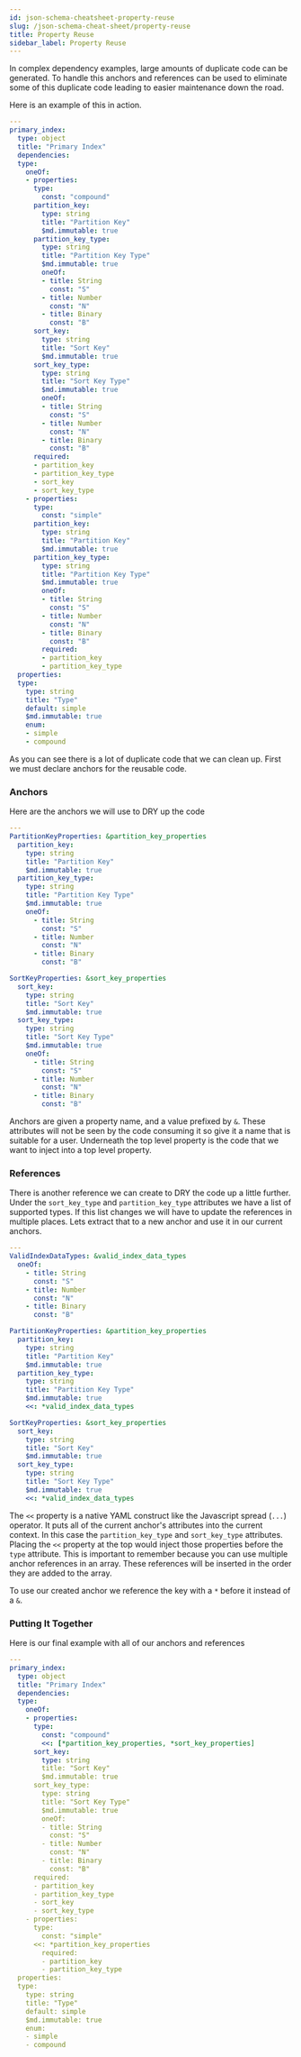 ```yaml
---
id: json-schema-cheatsheet-property-reuse
slug: /json-schema-cheat-sheet/property-reuse
title: Property Reuse
sidebar_label: Property Reuse
---
```


In complex dependency examples, large amounts of duplicate code can be generated. To handle this anchors and references can be used to eliminate some of this duplicate code leading to easier maintenance down the road.

Here is an example of this in action.

```yaml
---
primary_index:
  type: object
  title: "Primary Index"
  dependencies:
  type:
    oneOf:
    - properties:
      type:
        const: "compound"
      partition_key:
        type: string
        title: "Partition Key"
        $md.immutable: true
      partition_key_type:
        type: string
        title: "Partition Key Type"
        $md.immutable: true
        oneOf:
        - title: String
          const: "S"
        - title: Number
          const: "N"
        - title: Binary
          const: "B"
      sort_key:
        type: string
        title: "Sort Key"
        $md.immutable: true
      sort_key_type:
        type: string
        title: "Sort Key Type"
        $md.immutable: true
        oneOf:
        - title: String
          const: "S"
        - title: Number
          const: "N"
        - title: Binary
          const: "B"
      required:
      - partition_key
      - partition_key_type
      - sort_key
      - sort_key_type
    - properties:
      type:
        const: "simple"
      partition_key:
        type: string
        title: "Partition Key"
        $md.immutable: true
      partition_key_type:
        type: string
        title: "Partition Key Type"
        $md.immutable: true
        oneOf:
        - title: String
          const: "S"
        - title: Number
          const: "N"
        - title: Binary
          const: "B"
        required:
        - partition_key
        - partition_key_type
  properties:
  type:
    type: string
    title: "Type"
    default: simple
    $md.immutable: true
    enum:
    - simple
    - compound
```

As you can see there is a lot of duplicate code that we can clean up. First we must declare anchors for the reusable code.

### Anchors

Here are the anchors we will use to DRY up the code

```yaml
---
PartitionKeyProperties: &partition_key_properties
  partition_key:
    type: string
    title: "Partition Key"
    $md.immutable: true
  partition_key_type:
    type: string
    title: "Partition Key Type"
    $md.immutable: true
    oneOf:
      - title: String
        const: "S"
      - title: Number
        const: "N"
      - title: Binary
        const: "B"

SortKeyProperties: &sort_key_properties
  sort_key:
    type: string
    title: "Sort Key"
    $md.immutable: true
  sort_key_type:
    type: string
    title: "Sort Key Type"
    $md.immutable: true
    oneOf:
      - title: String
        const: "S"
      - title: Number
        const: "N"
      - title: Binary
        const: "B"
```

Anchors are given a property name, and a value prefixed by `&`. These attributes will not be seen by the code consuming it so give it a name that is suitable for a user. Underneath the top level property is the code that we want to inject into a top level property.

### References

There is another reference we can create to DRY the code up a little further. Under the `sort_key_type` and `partition_key_type` attributes we have a list of supported types. If this list changes we will have to update the references in multiple places. Lets extract that to a new anchor and use it in our current anchors.

```yaml
---
ValidIndexDataTypes: &valid_index_data_types
  oneOf:
    - title: String
      const: "S"
    - title: Number
      const: "N"
    - title: Binary
      const: "B"

PartitionKeyProperties: &partition_key_properties
  partition_key:
    type: string
    title: "Partition Key"
    $md.immutable: true
  partition_key_type:
    type: string
    title: "Partition Key Type"
    $md.immutable: true
    <<: *valid_index_data_types

SortKeyProperties: &sort_key_properties
  sort_key:
    type: string
    title: "Sort Key"
    $md.immutable: true
  sort_key_type:
    type: string
    title: "Sort Key Type"
    $md.immutable: true
    <<: *valid_index_data_types
```

The `<<` property is a native YAML construct like the Javascript spread (`...`) operator. It puts all of the current anchor's attributes into the current context. In this case the `partition_key_type` and `sort_key_type` attributes. Placing the `<<` property at the top would inject those properties before the `type` attribute. This is important to remember because you can use multiple anchor references in an array. These references will be inserted in the order they are added to the array.

To use our created anchor we reference the key with a `*` before it instead of a `&`.

### Putting It Together

Here is our final example with all of our anchors and references

```yaml
---
primary_index:
  type: object
  title: "Primary Index"
  dependencies:
  type:
    oneOf:
    - properties:
      type:
        const: "compound"
        <<: [*partition_key_properties, *sort_key_properties]
      sort_key:
        type: string
        title: "Sort Key"
        $md.immutable: true
      sort_key_type:
        type: string
        title: "Sort Key Type"
        $md.immutable: true
        oneOf:
        - title: String
          const: "S"
        - title: Number
          const: "N"
        - title: Binary
          const: "B"
      required:
      - partition_key
      - partition_key_type
      - sort_key
      - sort_key_type
    - properties:
      type:
        const: "simple"
      <<: *partition_key_properties
        required:
        - partition_key
        - partition_key_type
  properties:
  type:
    type: string
    title: "Type"
    default: simple
    $md.immutable: true
    enum:
    - simple
    - compound
```
